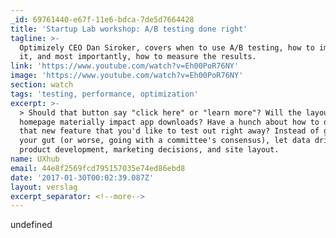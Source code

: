 ```yaml
---
_id: 69761440-e67f-11e6-bdca-7de5d7664428
title: 'Startup Lab workshop: A/B testing done right'
tagline: >-
  Optimizely CEO Dan Siroker, covers when to use A/B testing, how to implement
  it, and most importantly, how to measure the results.
link: 'https://www.youtube.com/watch?v=Eh00PoR76NY'
image: 'https://www.youtube.com/watch?v=Eh00PoR76NY'
section: watch
tags: 'testing, performance, optimization'
excerpt: >-
  > Should that button say "click here" or "learn more"? Will the layout of your
  homepage materially impact app downloads? Have a hunch about how to describe
  that new feature that you'd like to test out right away? Instead of going with
  your gut (or worse, going with a committee's consensus), let data drive your
  product development, marketing decisions, and site layout.
name: UXhub
email: 44e8f2569fcd795157035e74ed86ebd8
date: '2017-01-30T00:02:39.087Z'
layout: verslag
excerpt_separator: <!--more-->
---
```

undefined
